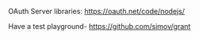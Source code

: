 OAuth Server libraries: https://oauth.net/code/nodejs/

Have a test playground- https://github.com/simov/grant

